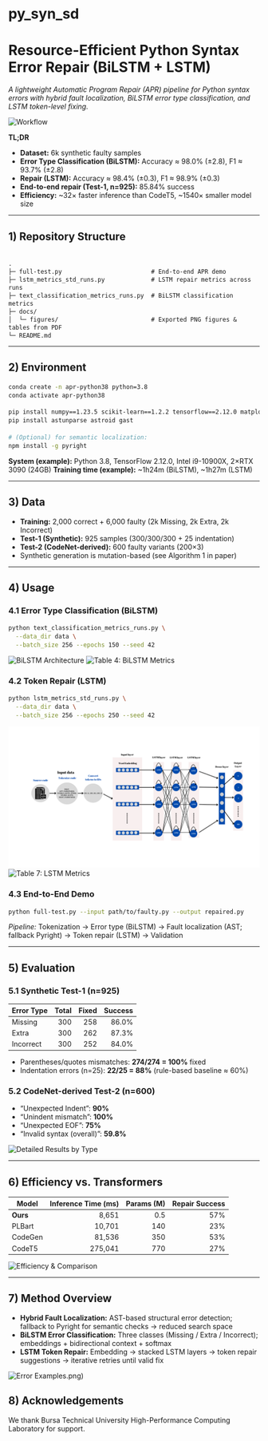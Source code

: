 # py_syn_sd


# Resource-Efficient Python Syntax Error Repair (BiLSTM + LSTM)

_A lightweight Automatic Program Repair (APR) pipeline for Python syntax errors with hybrid fault localization, BiLSTM error type classification, and LSTM token-level fixing._

![Workflow](docs/figures/flowchart.png)

**TL;DR**
- **Dataset:** 6k synthetic faulty samples  
- **Error Type Classification (BiLSTM):** Accuracy ≈ 98.0% (±2.8), F1 ≈ 93.7% (±2.8)  
- **Repair (LSTM):** Accuracy ≈ 98.4% (±0.3), F1 ≈ 98.9% (±0.3)  
- **End-to-end repair (Test-1, n=925):** 85.84% success  
- **Efficiency:** ~32× faster inference than CodeT5, ~1540× smaller model size  

---

## 1) Repository Structure

```

.
├─ full-test.py                         # End-to-end APR demo
├─ lstm_metrics_std_runs.py             # LSTM repair metrics across runs
├─ text_classification_metrics_runs.py  # BiLSTM classification metrics                     
├─ docs/
│  └─ figures/                          # Exported PNG figures & tables from PDF
└─ README.md

````

---

## 2) Environment

```bash
conda create -n apr-python38 python=3.8
conda activate apr-python38

pip install numpy==1.23.5 scikit-learn==1.2.2 tensorflow==2.12.0 matplotlib==3.7.2
pip install astunparse astroid gast

# (Optional) for semantic localization:
npm install -g pyright
````

**System (example):** Python 3.8, TensorFlow 2.12.0, Intel i9-10900X, 2×RTX 3090 (24GB)
**Training time (example):** \~1h24m (BiLSTM), \~1h27m (LSTM)

---

## 3) Data

* **Training:** 2,000 correct + 6,000 faulty (2k Missing, 2k Extra, 2k Incorrect)
* **Test-1 (Synthetic):** 925 samples (300/300/300 + 25 indentation)
* **Test-2 (CodeNet-derived):** 600 faulty variants (200×3)
* Synthetic generation is mutation-based (see Algorithm 1 in paper)

---

## 4) Usage

### 4.1 Error Type Classification (BiLSTM)

```bash
python text_classification_metrics_runs.py \
  --data_dir data \
  --batch_size 256 --epochs 150 --seed 42
```

![BiLSTM Architecture](docs/figures/fig3_bilstm_arch.png)
![Table 4: BiLSTM Metrics](docs/figures/table4_bilstm_metrics.png)

### 4.2 Token Repair (LSTM)

```bash
python lstm_metrics_std_runs.py \
  --data_dir data \
  --batch_size 256 --epochs 250 --seed 42
```

![LSTM Architecture](docs/figures/tokenmodel.png)
![Table 7: LSTM Metrics](docs/figures/table7_lstm_metrics.png)

### 4.3 End-to-End Demo

```bash
python full-test.py --input path/to/faulty.py --output repaired.py
```

*Pipeline:* Tokenization → Error type (BiLSTM) → Fault localization (AST; fallback Pyright) → Token repair (LSTM) → Validation

---

## 5) Evaluation

### 5.1 Synthetic Test-1 (n=925)

| Error Type | Total | Fixed | Success |
| ---------- | ----: | ----: | ------: |
| Missing    |   300 |   258 |   86.0% |
| Extra      |   300 |   262 |   87.3% |
| Incorrect  |   300 |   252 |   84.0% |

* Parentheses/quotes mismatches: **274/274 = 100%** fixed
* Indentation errors (n=25): **22/25 = 88%** (rule-based baseline ≈ 60%)

### 5.2 CodeNet-derived Test-2 (n=600)

* “Unexpected Indent”: **90%**
* “Unindent mismatch”: **100%**
* “Unexpected EOF”: **75%**
* “Invalid syntax (overall)”: **59.8%**

![Detailed Results by Type](docs/figures/table11_results.png)

---

## 6) Efficiency vs. Transformers

| Model    | Inference Time (ms) | Params (M) | Repair Success |
| -------- | ------------------: | ---------: | -------------: |
| **Ours** |               8,651 |        0.5 |            57% |
| PLBart   |              10,701 |        140 |            23% |
| CodeGen  |              81,536 |        350 |            53% |
| CodeT5   |             275,041 |        770 |            27% |

![Efficiency & Comparison](docs/figures/fig8_efficiency.png)

---

## 7) Method Overview

* **Hybrid Fault Localization:** AST-based structural error detection; fallback to Pyright for semantic checks → reduced search space
* **BiLSTM Error Classification:** Three classes (Missing / Extra / Incorrect); embeddings + bidirectional context + softmax
* **LSTM Token Repair:** Embedding → stacked LSTM layers → token repair suggestions → iterative retries until valid fix

![Error Examples](docs/figures/Fig7).png)


## 8) Acknowledgements

We thank Bursa Technical University High-Performance Computing Laboratory for support.

```
